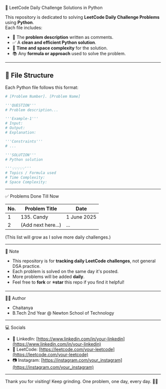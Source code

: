 🐍 LeetCode Daily Challenge Solutions in Python

This repository is dedicated to solving **LeetCode Daily Challenge Problems** using **Python**.  
Each file includes:

- 📌 The **problem description** written as comments.
- ✅ A **clean and efficient Python solution**.
- 🧠 **Time and space complexity** for the solution.
- 📚 Any **formula or approach** used to solve the problem.

---

## 📂 File Structure

Each Python file follows this format:

```python
# [Problem Number]. [Problem Name]

'''QUESTION'''
# Problem description...

'''Example-1'''
# Input:
# Output:
# Explanation:

'''Constraints'''
# ...

'''SOLUTION'''
# Python solution

'''💡💡💡💡💡'''
# Topics / Formula used
# Time Complexity:
# Space Complexity:
```

---

✅ Problems Done Till Now

| No. | Problem Title     | Date        |
|-----|-------------------|-------------|
| 1   | 135. Candy         | 1 June 2025 |
| 2   | (Add next here...) | ...         |

(This list will grow as I solve more daily challenges.)

---

📌 Note

- This repository is for **tracking daily LeetCode challenges**, not general DSA practice.
- Each problem is solved on the same day it's posted.
- More problems will be added **daily**.
- Feel free to **fork** or **⭐star** this repo if you find it helpful!

---

👨‍💻 Author

- Chaitanya  
- B.Tech 2nd Year @ Newton School of Technology

---

💻 Socials

- 🔗 LinkedIn: [https://www.linkedin.com/in/your-linkedin](https://www.linkedin.com/in/your-linkedin)  
- 🧩 LeetCode: [https://leetcode.com/your-leetcode](https://leetcode.com/your-leetcode)  
- 📷 Instagram: [https://instagram.com/your_instagram](https://instagram.com/your_instagram)

---

Thank you for visiting!
Keep grinding. One problem, one day, every day. 🚀🐍
